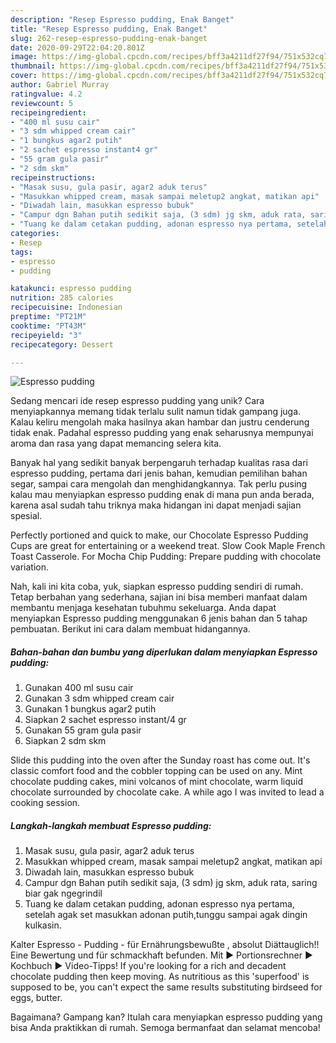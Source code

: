 ```yaml
---
description: "Resep Espresso pudding, Enak Banget"
title: "Resep Espresso pudding, Enak Banget"
slug: 262-resep-espresso-pudding-enak-banget
date: 2020-09-29T22:04:20.801Z
image: https://img-global.cpcdn.com/recipes/bff3a4211df27f94/751x532cq70/espresso-pudding-foto-resep-utama.jpg
thumbnail: https://img-global.cpcdn.com/recipes/bff3a4211df27f94/751x532cq70/espresso-pudding-foto-resep-utama.jpg
cover: https://img-global.cpcdn.com/recipes/bff3a4211df27f94/751x532cq70/espresso-pudding-foto-resep-utama.jpg
author: Gabriel Murray
ratingvalue: 4.2
reviewcount: 5
recipeingredient:
- "400 ml susu cair"
- "3 sdm whipped cream cair"
- "1 bungkus agar2 putih"
- "2 sachet espresso instant4 gr"
- "55 gram gula pasir"
- "2 sdm skm"
recipeinstructions:
- "Masak susu, gula pasir, agar2 aduk terus"
- "Masukkan whipped cream, masak sampai meletup2 angkat, matikan api"
- "Diwadah lain, masukkan espresso bubuk"
- "Campur dgn Bahan putih sedikit saja, (3 sdm) jg skm, aduk rata, saring biar gak ngegrindil"
- "Tuang ke dalam cetakan pudding, adonan espresso nya pertama, setelah agak set masukkan adonan putih,tunggu sampai agak dingin kulkasin."
categories:
- Resep
tags:
- espresso
- pudding

katakunci: espresso pudding 
nutrition: 285 calories
recipecuisine: Indonesian
preptime: "PT21M"
cooktime: "PT43M"
recipeyield: "3"
recipecategory: Dessert

---
```



![Espresso pudding](https://img-global.cpcdn.com/recipes/bff3a4211df27f94/751x532cq70/espresso-pudding-foto-resep-utama.jpg)

Sedang mencari ide resep espresso pudding yang unik? Cara menyiapkannya memang tidak terlalu sulit namun tidak gampang juga. Kalau keliru mengolah maka hasilnya akan hambar dan justru cenderung tidak enak. Padahal espresso pudding yang enak seharusnya mempunyai aroma dan rasa yang dapat memancing selera kita.

Banyak hal yang sedikit banyak berpengaruh terhadap kualitas rasa dari espresso pudding, pertama dari jenis bahan, kemudian pemilihan bahan segar, sampai cara mengolah dan menghidangkannya. Tak perlu pusing kalau mau menyiapkan espresso pudding enak di mana pun anda berada, karena asal sudah tahu triknya maka hidangan ini dapat menjadi sajian spesial.

Perfectly portioned and quick to make, our Chocolate Espresso Pudding Cups are great for entertaining or a weekend treat. Slow Cook Maple French Toast Casserole. For Mocha Chip Pudding: Prepare pudding with chocolate variation.


Nah, kali ini kita coba, yuk, siapkan espresso pudding sendiri di rumah. Tetap berbahan yang sederhana, sajian ini bisa memberi manfaat dalam membantu menjaga kesehatan tubuhmu sekeluarga. Anda dapat menyiapkan Espresso pudding menggunakan 6 jenis bahan dan 5 tahap pembuatan. Berikut ini cara dalam membuat hidangannya.

<!--inarticleads1-->

##### Bahan-bahan dan bumbu yang diperlukan dalam menyiapkan Espresso pudding:

1. Gunakan 400 ml susu cair
1. Gunakan 3 sdm whipped cream cair
1. Gunakan 1 bungkus agar2 putih
1. Siapkan 2 sachet espresso instant/4 gr
1. Gunakan 55 gram gula pasir
1. Siapkan 2 sdm skm


Slide this pudding into the oven after the Sunday roast has come out. It&#39;s classic comfort food and the cobbler topping can be used on any. Mint chocolate pudding cakes, mini volcanos of mint chocolate, warm liquid chocolate surrounded by chocolate cake. A while ago I was invited to lead a cooking session. 

<!--inarticleads2-->

##### Langkah-langkah membuat Espresso pudding:

1. Masak susu, gula pasir, agar2 aduk terus
1. Masukkan whipped cream, masak sampai meletup2 angkat, matikan api
1. Diwadah lain, masukkan espresso bubuk
1. Campur dgn Bahan putih sedikit saja, (3 sdm) jg skm, aduk rata, saring biar gak ngegrindil
1. Tuang ke dalam cetakan pudding, adonan espresso nya pertama, setelah agak set masukkan adonan putih,tunggu sampai agak dingin kulkasin.


Kalter Espresso - Pudding - für Ernährungsbewußte , absolut Diättauglich!! Eine Bewertung und für schmackhaft befunden. Mit ► Portionsrechner ► Kochbuch ► Video-Tipps! If you&#39;re looking for a rich and decadent chocolate pudding then keep moving. As nutritious as this &#39;superfood&#39; is supposed to be, you can&#39;t expect the same results substituting birdseed for eggs, butter. 

Bagaimana? Gampang kan? Itulah cara menyiapkan espresso pudding yang bisa Anda praktikkan di rumah. Semoga bermanfaat dan selamat mencoba!
